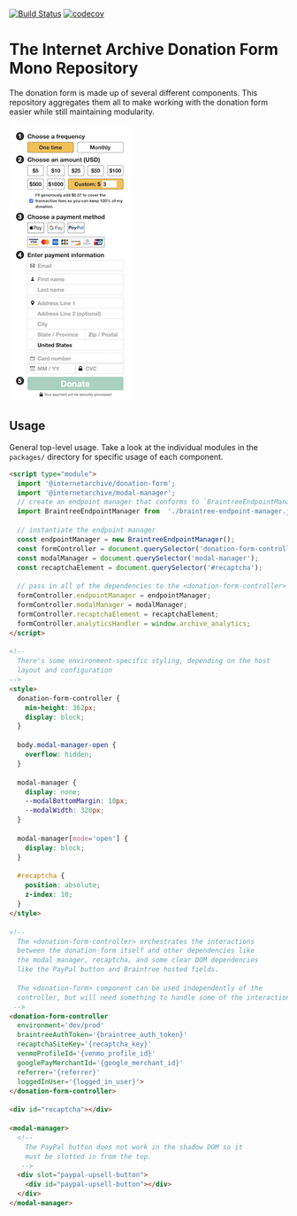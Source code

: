 [![Build Status](https://travis-ci.com/internetarchive/iaux-donation-form.svg?branch=master)](https://travis-ci.com/internetarchive/iaux-donation-form) [![codecov](https://codecov.io/gh/internetarchive/iaux-donation-form/branch/master/graph/badge.svg)](https://codecov.io/gh/internetarchive/iaux-donation-form)

# The Internet Archive Donation Form Mono Repository

The donation form is made up of several different components. This repository aggregates them all to make working with the donation form easier while still maintaining modularity.

![Donation Form](./assets/img/screenshot.png "Donation Form")

## Usage

General top-level usage. Take a look at the individual modules in the `packages/` directory for specific usage of each component.

```html
<script type="module">
  import '@internetarchive/donation-form';
  import '@internetarchive/modal-manager';
  // create an endpoint manager that conforms to `BraintreeEndpointManagerInterface`
  import BraintreeEndpointManager from  './braintree-endpoint-manager.js';

  // instantiate the endpoint manager
  const endpointManager = new BraintreeEndpointManager();
  const formController = document.querySelector('donation-form-controller');
  const modalManager = document.querySelector('modal-manager');
  const recaptchaElement = document.querySelector('#recaptcha');

  // pass in all of the dependencies to the <donation-form-controller>
  formController.endpointManager = endpointManager;
  formController.modalManager = modalManager;
  formController.recaptchaElement = recaptchaElement;
  formController.analyticsHandler = window.archive_analytics;
</script>

<!--
  There's some environment-specific styling, depending on the host
  layout and configuration
-->
<style>
  donation-form-controller {
    min-height: 362px;
    display: block;
  }

  body.modal-manager-open {
    overflow: hidden;
  }

  modal-manager {
    display: none;
    --modalBottomMargin: 10px;
    --modalWidth: 320px;
  }

  modal-manager[mode='open'] {
    display: block;
  }

  #recaptcha {
    position: absolute;
    z-index: 10;
  }
</style>

<!--
  The <donation-form-controller> orchestrates the interactions
  between the donation-form itself and other dependencies like
  the modal manager, recaptcha, and some clear DOM dependencies
  like the PayPal button and Braintree hosted fields.

  The <donation-form> component can be used independently of the
  controller, but will need something to handle some of the interactions.
 -->
<donation-form-controller
  environment='dev/prod'
  braintreeAuthToken='{braintree_auth_token}'
  recaptchaSiteKey='{recaptcha_key}'
  venmoProfileId='{venmo_profile_id}'
  googlePayMerchantId='{google_merchant_id}'
  referrer='{referrer}'
  loggedInUser='{logged_in_user}'>
</donation-form-controller>

<div id="recaptcha"></div>

<modal-manager>
  <!--
    The PayPal button does not work in the shadow DOM so it
    must be slotted in from the top.
   -->
  <div slot="paypal-upsell-button">
    <div id="paypal-upsell-button"></div>
  </div>
</modal-manager>
```

